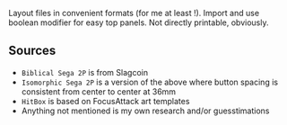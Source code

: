 Layout files in convenient formats (for me at least !). Import and use boolean modifier for easy top panels. Not directly printable, obviously.

## Sources 

- `Biblical Sega 2P` is from Slagcoin
- `Isomorphic Sega 2P` is a version of the above where button spacing is consistent from center to center at 36mm
- `HitBox` is based on FocusAttack art templates
- Anything not mentioned is my own research and/or guesstimations
